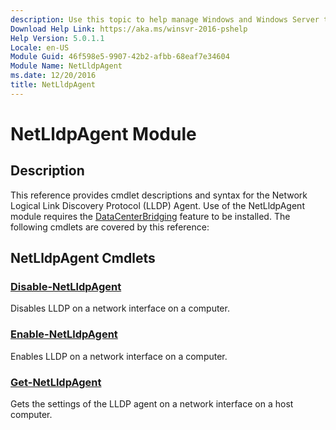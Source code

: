 ```yaml
---
description: Use this topic to help manage Windows and Windows Server technologies with Windows PowerShell.
Download Help Link: https://aka.ms/winsvr-2016-pshelp
Help Version: 5.0.1.1
Locale: en-US
Module Guid: 46f598e5-9907-42b2-afbb-68eaf7e34604
Module Name: NetLldpAgent
ms.date: 12/20/2016
title: NetLldpAgent
---
```


# NetLldpAgent Module
## Description
This reference provides cmdlet descriptions and syntax for the Network Logical Link Discovery Protocol (LLDP) Agent. Use of the NetLldpAgent module requires the [DataCenterBridging](/windows-server/networking/technologies/dcb/dcb-install) feature to be installed. The following cmdlets are covered by this reference:

## NetLldpAgent Cmdlets
### [Disable-NetLldpAgent](./Disable-NetLldpAgent.md)
Disables LLDP on a network interface on a computer.

### [Enable-NetLldpAgent](./Enable-NetLldpAgent.md)
Enables LLDP on a network interface on a computer.

### [Get-NetLldpAgent](./Get-NetLldpAgent.md)
Gets the settings of the LLDP agent on a network interface on a host computer.
